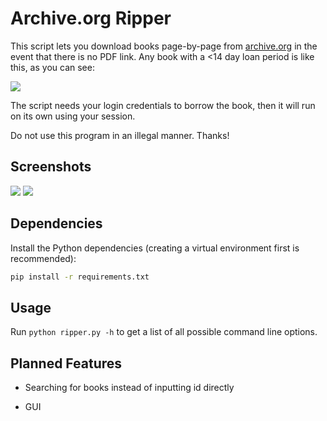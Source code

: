 # Archive.org Ripper

This script lets you download books page-by-page from [archive.org](https://archive.org) in the event that there is no PDF link. Any book with a <14 day loan period is like this, as you can see:

![](./archive.png)

The script needs your login credentials to borrow the book, then it will run on its own using your session.

Do not use this program in an illegal manner. Thanks!

## Screenshots

![](./screenshot.png)
![](./explorer.png)

## Dependencies

Install the Python dependencies (creating a virtual environment first is recommended):

```sh
pip install -r requirements.txt
```

## Usage

Run `python ripper.py -h` to get a list of all possible command line options.

## Planned Features

- Searching for books instead of inputting id directly

- GUI
